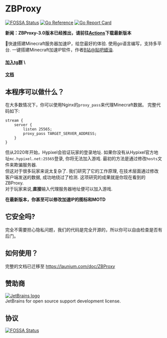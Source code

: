 # ZBProxy
[![FOSSA Status](https://app.fossa.com/api/projects/git%2Bgithub.com%2Flayou233%2FZBProxy.svg?type=small)](https://app.fossa.com/projects/git%2Bgithub.com%2Flayou233%2FZBProxy?ref=badge_small)
[![Go Reference](https://pkg.go.dev/badge/github.com/layou233/ZBProxy.svg)](https://pkg.go.dev/github.com/layou233/ZBProxy)
[![Go Report Card](https://goreportcard.com/badge/github.com/layou233/ZBProxy)](https://goreportcard.com/report/github.com/layou233/ZBProxy)

**新闻：ZBProxy-3.0版本已经推出，请前往[**Actions**](https://github.com/layou233/ZBProxy/actions)下载最新版本**

🚀快速搭建Minecraft服务器加速IP，给您最好的体验.
使用go语言编写，支持多平台.
一键搭建Minecraft加速IP软件，作者[B站@贴吧蜡油](https://space.bilibili.com/404017926 "点我前往空间").

#### **[加入tg群](https://t.me/launium)** \
#### **[文档](https://launium.com/doc/ZBProxy)**

## 本程序可以做什么？
在大多数情况下，你可以使用Nginx的```proxy_pass```来代理Minecraft数据。 
完整代码如下:
```
stream {
    server {
        listen 25565;
        proxy_pass TARGET_SERVER_ADDRESS;
    }
}
```
但从2020年开始，Hypixel会验证玩家的登录地址.
如果你没有从Hypixel官方地址```mc.hypixel.net:25565```登录, 你将无法加入游戏.
最初的方法是通过修改```hosts```文件来欺骗服务器.  
但这对于很多玩家来说太复杂了. 
我们研究了它的工作原理, 在技术层面通过修改客户端发送的数据, 成功地绕过了检测.
这项研究的成果就是你现在看到的 ZBProxy.  
对于玩家来说,**直接**输入代理服务器地址便可以加入游戏.

**在最新版本，你甚至可以修改加速IP的图标和MOTD**

## 它安全吗?
完全不需要担心隐私问题，我们的代码是完全开源的，所以你可以自由检查是否有后门。

## 如何使用？
完整的文档已迁移至
https://launium.com/doc/ZBProxy

## 赞助商
[![JetBrains logo](https://resources.jetbrains.com/storage/products/company/brand/logos/jb_beam.svg)](https://www.jetbrains.com/?from=ZBProxy)  
JetBrains for open source support development license.

## 协议
[![FOSSA Status](https://app.fossa.com/api/projects/git%2Bgithub.com%2Flayou233%2FZBProxy.svg?type=large)](https://app.fossa.com/projects/git%2Bgithub.com%2Flayou233%2FZBProxy?ref=badge_large)